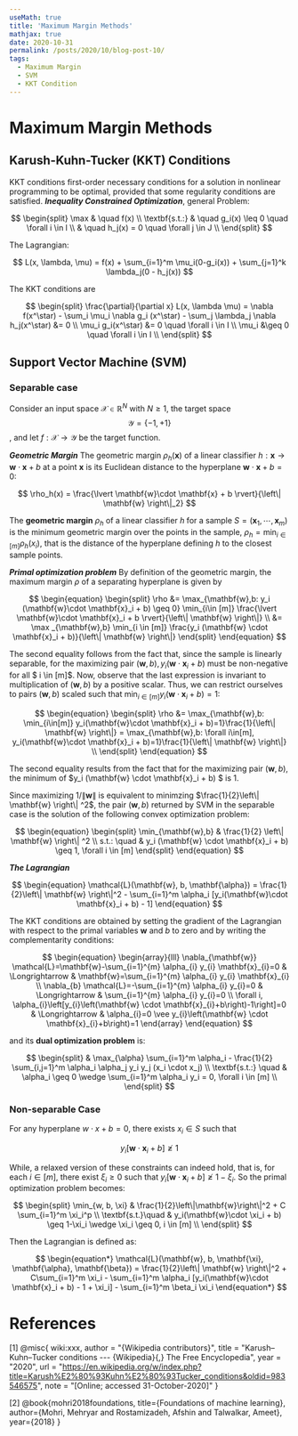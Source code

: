 ```yaml
---
useMath: true
title: 'Maximum Margin Methods'
mathjax: true
date: 2020-10-31
permalink: /posts/2020/10/blog-post-10/
tags:
  - Maximum Margin
  - SVM
  - KKT Condition
---
```

#  Maximum Margin Methods

<!-- more -->


## Karush-Kuhn-Tucker (KKT) Conditions
KKT conditions first-order necessary conditions for a solution in nonlinear programming to be optimal, provided that some regularity conditions are satisfied. ***Inequality Constrained Optimization***, general Problem:

$$
\begin{split}
\max & \quad f(x) \\
\textbf{s.t.:} & \quad g_i(x) \leq 0 \quad \forall i \in l \\
& \quad h_j(x) = 0 \quad \forall j \in J \\
\end{split}
$$

The Lagrangian:

$$
L(x, \lambda, \mu) = f(x) + \sum_{i=1}^m \mu_i(0-g_i(x)) + \sum_{j=1}^k \lambda_j(0 - h_j(x))
$$

The KKT conditions are 

$$
\begin{split}
\frac{\partial}{\partial x} L(x, \lambda \mu) = \nabla f(x^\star) - \sum_i \mu_i \nabla g_i (x^\star) - \sum_j \lambda_j \nabla h_j(x^\star) &= 0 \\
\mu_i g_i(x^\star) &= 0 \quad \forall i \in I \\
\mu_i &\geq 0 \quad \forall i \in I \\
\end{split}
$$

## Support Vector Machine (SVM)
### Separable case 
Consider an input space $\mathcal{X} \in \mathbb{R}^N$ with $N \geq 1$, the target space $$\mathcal{Y} = \left\{-1, +1\right\}$$, and let $f : \mathcal{X} \rightarrow \mathcal{Y}$ be the target function. 

***Geometric Margin*** The geometric margin $\rho_h(\mathbf{x})$ of a linear classifier $h: \mathbf{x} \rightarrow \mathbf{w}\cdot \mathbf{x} + b$ at a point $\mathbf{x}$ is its Euclidean distance to the hyperplane $\mathbf{w}\cdot \mathbf{x} + b = 0$: 

$$
\rho_h(x) = \frac{\lvert \mathbf{w}\cdot \mathbf{x} + b \rvert}{\left\| \mathbf{w} \right\|_2}
$$

The **geometric margin** $\rho_h$ of a linear classifier $h$ for a sample $S = (\mathbf{x}_1, \cdots, \mathbf{x}_m)$ is the minimum geometric margin over the points in the sample, $\rho_h = \min_{i \in [m]}\rho_h(x_i)$, that is the distance of the hyperplane defining $h$ to the closest sample points. 

***Primal optimization problem*** By definition of the geometric margin, the maximum margin $\rho$ of a separating hyperplane is given by 

$$
\begin{equation}
\begin{split}
\rho &= \max_{\mathbf{w},b: y_i (\mathbf{w}\cdot \mathbf{x}_i + b) \geq 0} \min_{i\in [m]} \frac{\lvert \mathbf{w}\cdot \mathbf{x}_i + b \rvert}{\left\| \mathbf{w} \right\|} \\ 
&= \max _{\mathbf{w},b} \min_{i \in [m]} \frac{y_i (\mathbf{w} \cdot \mathbf{x}_i + b)}{\left\| \mathbf{w} \right\|}
\end{split}
\end{equation}
$$

The second equality follows from the fact that, since the sample is linearly separable, for the maximizing pair $(\mathbf{w}, b), y_i(\mathbf{w} \cdot \mathbf{x}_i + b)$ must be non-negative for all $ i \in [m]$. Now, observe that the last expression is invariant to multiplication of $(\mathbf{w}, b)$ by a positive scalar. Thus, we can restrict ourselves to pairs $(\mathbf{w}, b)$ scaled such that $\min_{i \in [m]} y_i (\mathbf{w}\cdot \mathbf{x}_i + b) = 1$: 

$$
\begin{equation}
\begin{split}
\rho &= \max_{\mathbf{w},b:  \min_{i\in[m]} y_i(\mathbf{w}\cdot \mathbf{x}_i + b)=1}\frac{1}{\left\| \mathbf{w} \right\|} = \max_{\mathbf{w},b: \forall i\in[m], y_i(\mathbf{w}\cdot \mathbf{x}_i + b)=1}\frac{1}{\left\| \mathbf{w} \right\|} \\
\end{split}
\end{equation}
$$

The second equality results from the fact that for the maximizing pair $(\mathbf{w}, b)$, the minimum of $y_i (\mathbf{w} \cdot \mathbf{x}_i + b) $ is 1. 

Since maximizing $1 / \left\| \mathbf{w} \right\|$ is equivalent to minimzing $\frac{1}{2}\left\| \mathbf{w} \right\| ^2$, the pair $(\mathbf{w}, b)$ returned by SVM in the separable case is the solution of the following convex optimization problem:

$$
\begin{equation}
\begin{split}
\min_{\mathbf{w},b} & \frac{1}{2} \left\| \mathbf{w} \right\| ^2 \\
s.t.: \quad & y_i (\mathbf{w} \cdot \mathbf{x}_i + b) \geq 1, \forall i \in [m] 
\end{split}
\end{equation}
$$

***The Lagrangian*** 

$$
\begin{equation}
\mathcal{L}(\mathbf{w}, b, \mathbf{\alpha}) = \frac{1}{2}\left\| \mathbf{w} \right\|^2 - \sum_{i=1}^m \alpha_i [y_i(\mathbf{w}\cdot \mathbf{x}_i + b) - 1]
\end{equation}
$$

The KKT conditions are obtained by setting the gradient of the Lagrangian with respect to the primal variables $\mathbf{w}$ and $b$ to zero and by writing the complementarity conditions:



$$
\begin{equation}
\begin{array}{lll}
\nabla_{\mathbf{w}} \mathcal{L}=\mathbf{w}-\sum_{i=1}^{m} \alpha_{i} y_{i} \mathbf{x}_{i}=0 & \Longrightarrow & \mathbf{w}=\sum_{i=1}^{m} \alpha_{i} y_{i} \mathbf{x}_{i} \\
\nabla_{b} \mathcal{L}=-\sum_{i=1}^{m} \alpha_{i} y_{i}=0 & \Longrightarrow & \sum_{i=1}^{m} \alpha_{i} y_{i}=0 \\
\forall i, \alpha_{i}\left[y_{i}\left(\mathbf{w} \cdot \mathbf{x}_{i}+b\right)-1\right]=0 & \Longrightarrow & \alpha_{i}=0 \vee y_{i}\left(\mathbf{w} \cdot \mathbf{x}_{i}+b\right)=1
\end{array}
\end{equation}
$$

and its **dual optimization problem** is: 

$$
\begin{split}
& \max_{\alpha} \sum_{i=1}^m \alpha_i - \frac{1}{2} \sum_{i,j=1}^m \alpha_i \alpha_j y_i y_j (x_i \cdot x_j) \\
\textbf{s.t.:} \quad & \alpha_i \geq 0 \wedge \sum_{i=1}^m \alpha_i y_i = 0, \forall i \in [m] \\ 
\end{split}
$$

### Non-separable Case
For any hyperplane $w \cdot x + b = 0$, there exists $x_i \in S$ such that 

$$
\begin{equation}
y_i [\mathbf{w}\cdot \mathbf{x}_i + b] \ngeq 1 
\end{equation}
$$

While, a relaxed version of these constraints can indeed hold, that is, for each $i \in [m]$, there exist $\xi_i \geq 0$ such that $y_i [\mathbf{w}\cdot \mathbf{x}_i + b] \ngeq 1 - \xi_i$. So the primal optimization problem becomes:

$$
\begin{split}
\min_{w, b, \xi} & \frac{1}{2}\left\|\mathbf{w}\right\|^2 + C \sum_{i=1}^m \xi_i^p \\
\textbf{s.t.}\quad & y_i(\mathbf{w}\cdot \xi_i + b) \geq 1-\xi_i \wedge \xi_i \geq 0, i \in [m] \\
\end{split}
$$

Then the Lagrangian is defined as:

$$
\begin{equation*}
\mathcal{L}(\mathbf{w}, b, \mathbf{\xi}, \mathbf{\alpha}, \mathbf{\beta}) = \frac{1}{2}\left\| \mathbf{w} \right\|^2 + C\sum_{i=1}^m \xi_i - \sum_{i=1}^m \alpha_i [y_i(\mathbf{w}\cdot \mathbf{x}_i + b) - 1 + \xi_i] - \sum_{i=1}^m \beta_i \xi_i 
\end{equation*}
$$



# References
<a id="1">[1]</a> 
@misc{ wiki:xxx,
    author = "{Wikipedia contributors}",
    title = "Karush–Kuhn–Tucker conditions --- {Wikipedia}{,} The Free Encyclopedia",
    year = "2020",
    url = "https://en.wikipedia.org/w/index.php?title=Karush%E2%80%93Kuhn%E2%80%93Tucker_conditions&oldid=983546575",
    note = "[Online; accessed 31-October-2020]"
}

<a id="2">[2]</a>
@book{mohri2018foundations,
  title={Foundations of machine learning},
  author={Mohri, Mehryar and Rostamizadeh, Afshin and Talwalkar, Ameet},
  year={2018}
}
